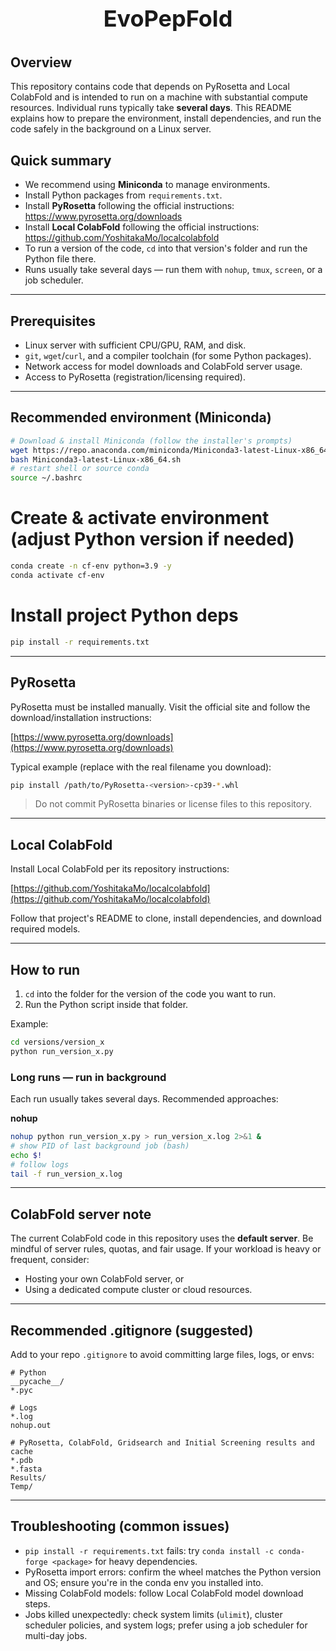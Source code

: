 <p align="center" style="font-size:36px;">
  <strong>EvoPepFold</strong>
</p>

## Overview
This repository contains code that depends on PyRosetta and Local ColabFold and is intended to run on a machine with substantial compute resources. Individual runs typically take **several days**. This README explains how to prepare the environment, install dependencies, and run the code safely in the background on a Linux server.

## Quick summary
- We recommend using **Miniconda** to manage environments.
- Install Python packages from `requirements.txt`.
- Install **PyRosetta** following the official instructions: https://www.pyrosetta.org/downloads
- Install **Local ColabFold** following the official instructions: https://github.com/YoshitakaMo/localcolabfold
- To run a version of the code, `cd` into that version's folder and run the Python file there.
- Runs usually take several days — run them with `nohup`, `tmux`, `screen`, or a job scheduler.

---

## Prerequisites
- Linux server with sufficient CPU/GPU, RAM, and disk.
- `git`, `wget`/`curl`, and a compiler toolchain (for some Python packages).
- Network access for model downloads and ColabFold server usage.
- Access to PyRosetta (registration/licensing required).

---

## Recommended environment (Miniconda)
```bash
# Download & install Miniconda (follow the installer's prompts)
wget https://repo.anaconda.com/miniconda/Miniconda3-latest-Linux-x86_64.sh
bash Miniconda3-latest-Linux-x86_64.sh
# restart shell or source conda
source ~/.bashrc
```

# Create & activate environment (adjust Python version if needed)
```bash
conda create -n cf-env python=3.9 -y
conda activate cf-env
```

# Install project Python deps
```bash
pip install -r requirements.txt
```

---

## PyRosetta

PyRosetta must be installed manually. Visit the official site and follow the download/installation instructions:

[https://www.pyrosetta.org/downloads](https://www.pyrosetta.org/downloads)

Typical example (replace with the real filename you download):

```bash
pip install /path/to/PyRosetta-<version>-cp39-*.whl
```

> Do not commit PyRosetta binaries or license files to this repository.

---

## Local ColabFold

Install Local ColabFold per its repository instructions:

[https://github.com/YoshitakaMo/localcolabfold](https://github.com/YoshitakaMo/localcolabfold)

Follow that project's README to clone, install dependencies, and download required models.

---

## How to run

1. `cd` into the folder for the version of the code you want to run.
2. Run the Python script inside that folder.

Example:

```bash
cd versions/version_x
python run_version_x.py
```

### Long runs — run in background

Each run usually takes several days. Recommended approaches:

**nohup**

```bash
nohup python run_version_x.py > run_version_x.log 2>&1 &
# show PID of last background job (bash)
echo $!
# follow logs
tail -f run_version_x.log
```

---

## ColabFold server note

The current ColabFold code in this repository uses the **default server**. Be mindful of server rules, quotas, and fair usage. If your workload is heavy or frequent, consider:

* Hosting your own ColabFold server, or
* Using a dedicated compute cluster or cloud resources.

---

## Recommended .gitignore (suggested)

Add to your repo `.gitignore` to avoid committing large files, logs, or envs:

```
# Python
__pycache__/
*.pyc

# Logs
*.log
nohup.out

# PyRosetta, ColabFold, Gridsearch and Initial Screening results and cache
*.pdb
*.fasta
Results/
Temp/
```

---

## Troubleshooting (common issues)

* `pip install -r requirements.txt` fails: try `conda install -c conda-forge <package>` for heavy dependencies.
* PyRosetta import errors: confirm the wheel matches the Python version and OS; ensure you're in the conda env you installed into.
* Missing ColabFold models: follow Local ColabFold model download steps.
* Jobs killed unexpectedly: check system limits (`ulimit`), cluster scheduler policies, and system logs; prefer using a job scheduler for multi-day jobs.
